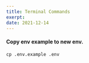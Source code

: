 ```yaml
---
title: Terminal Commands
exerpt: 
date: 2021-12-14
---
```



#### Copy env example to new env.

``` 
cp .env.example .env
```


